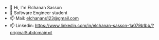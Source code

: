 - 👋 Hi, I’m Elchanan Sasson
- 🌱 Software Engineer student
- 📫 Mail: elchanans123@gmail.com
- 📫 Linkedin: https://www.linkedin.com/in/elchanan-sasson-1a079b1bb/?originalSubdomain=il

<!---
ElchananSasson/ElchananSasson is a ✨ special ✨ repository because its `README.md` (this file) appears on your GitHub profile.
You can click the Preview link to take a look at your changes.
--->
